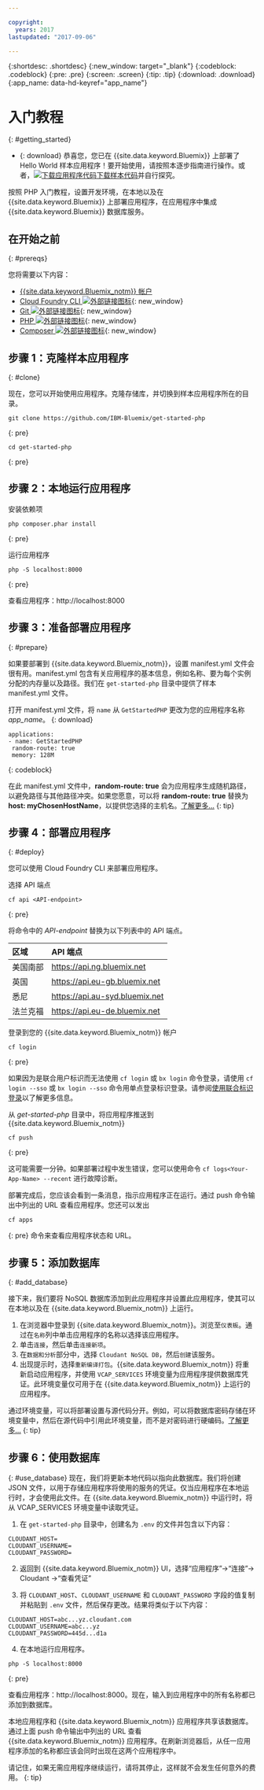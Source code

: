 ```yaml
---

copyright:
  years: 2017
lastupdated: "2017-09-06"

---
```


{:shortdesc: .shortdesc}
{:new_window: target="_blank"}
{:codeblock: .codeblock}
{:pre: .pre}
{:screen: .screen}
{:tip: .tip}
{:download: .download}
{:app_name: data-hd-keyref="app_name"}

# 入门教程
{: #getting_started}

* {: download} 恭喜您，您已在 {{site.data.keyword.Bluemix}} 上部署了 Hello World 样本应用程序！要开始使用，请按照本逐步指南进行操作。或者，<a class="xref" href="http://bluemix.net" target="_blank" title="（下载样本代码）"><img class="hidden" src="../../images/btn_starter-code.svg" alt="下载应用程序代码" />下载样本代码</a>并自行探究。

按照 PHP 入门教程，设置开发环境，在本地以及在 {{site.data.keyword.Bluemix}} 上部署应用程序，在应用程序中集成 {{site.data.keyword.Bluemix}} 数据库服务。

## 在开始之前
{: #prereqs}

您将需要以下内容：
* [{{site.data.keyword.Bluemix_notm}} 帐户](https://console.ng.bluemix.net/registration/)
* [Cloud Foundry CLI ![外部链接图标](../../icons/launch-glyph.svg "外部链接图标")](https://github.com/cloudfoundry/cli#downloads){: new_window}
* [Git ![外部链接图标](../../icons/launch-glyph.svg "外部链接图标")](https://git-scm.com/downloads){: new_window}
* [PHP ![外部链接图标](../../icons/launch-glyph.svg "外部链接图标")](http://php.net/downloads.php){: new_window}
* [Composer ![外部链接图标](../../icons/launch-glyph.svg "外部链接图标")](https://getcomposer.org/download/){: new_window}

## 步骤 1：克隆样本应用程序
{: #clone}

现在，您可以开始使用应用程序。克隆存储库，并切换到样本应用程序所在的目录。
  ```
git clone https://github.com/IBM-Bluemix/get-started-php
  ```
  {: pre}
  ```
cd get-started-php
  ```
  {: pre}

## 步骤 2：本地运行应用程序

安装依赖项
```
php composer.phar install
```
{: pre}

运行应用程序
  ```
php -S localhost:8000
  ```
  {: pre}

查看应用程序：http://localhost:8000

## 步骤 3：准备部署应用程序
{: #prepare}

如果要部署到 {{site.data.keyword.Bluemix_notm}}，设置 manifest.yml 文件会很有用。manifest.yml 包含有关应用程序的基本信息，例如名称、要为每个实例分配的内存量以及路径。我们在 `get-started-php` 目录中提供了样本 manifest.yml 文件。

打开 manifest.yml 文件，将 `name` 从 `GetStartedPHP` 更改为您的应用程序名称 <var class="keyword varname" data-hd-keyref="app_name">app_name</var>。
{: download}

  ```
 applications:
 - name: GetStartedPHP
   random-route: true
   memory: 128M
  ```
  {: codeblock}

在此 manifest.yml 文件中，**random-route: true** 会为应用程序生成随机路径，以避免路径与其他路径冲突。如果您愿意，可以将 **random-route: true** 替换为 **host: myChosenHostName**，以提供您选择的主机名。[了解更多...](/docs/manageapps/depapps.html#appmanifest)
{: tip}

## 步骤 4：部署应用程序
 {: #deploy}

您可以使用 Cloud Foundry CLI 来部署应用程序。

选择 API 端点
   ```
cf api <API-endpoint>
   ```
   {: pre}

将命令中的 *API-endpoint* 替换为以下列表中的 API 端点。

|区域          |API 端点|
|:---------------|:-------------------------------|
| 美国南部| https://api.ng.bluemix.net|
| 英国          | https://api.eu-gb.bluemix.net|
| 悉尼  | https://api.au-syd.bluemix.net|
| 法兰克福| https://api.eu-de.bluemix.net | 

登录到您的 {{site.data.keyword.Bluemix_notm}} 帐户

   ```
cf login
```
   {: pre}
   
如果因为是联合用户标识而无法使用 `cf login` 或 `bx login` 命令登录，请使用 `cf login --sso` 或 `bx login --sso` 命令用单点登录标识登录。请参阅[使用联合标识登录](https://console.bluemix.net/docs/cli/login_federated_id.html#federated_id)以了解更多信息。

 从 *get-started-php* 目录中，将应用程序推送到 {{site.data.keyword.Bluemix_notm}}
   ```
cf push
```
   {: pre}

 这可能需要一分钟。如果部署过程中发生错误，您可以使用命令 `cf logs<Your-App-Name> --recent` 进行故障诊断。

 部署完成后，您应该会看到一条消息，指示应用程序正在运行。通过 push 命令输出中列出的 URL 查看应用程序。您还可以发出 
  ```
cf apps
  ```
  {: pre}
  命令来查看应用程序状态和 URL。

## 步骤 5：添加数据库
{: #add_database}

接下来，我们要将 NoSQL 数据库添加到此应用程序并设置此应用程序，使其可以在本地以及在 {{site.data.keyword.Bluemix_notm}} 上运行。

1. 在浏览器中登录到 {{site.data.keyword.Bluemix_notm}}。浏览至`仪表板`。通过在`名称`列中单击应用程序的名称以选择该应用程序。
2. 单击`连接`，然后单击`连接新项`。
3. 在`数据和分析`部分中，选择 `Cloudant NoSQL DB`，然后`创建`该服务。
4. 出现提示时，选择`重新编译打包`。{{site.data.keyword.Bluemix_notm}} 将重新启动应用程序，并使用 `VCAP_SERVICES` 环境变量为应用程序提供数据库凭证。此环境变量仅可用于在 {{site.data.keyword.Bluemix_notm}} 上运行的应用程序。

通过环境变量，可以将部署设置与源代码分开。例如，可以将数据库密码存储在环境变量中，然后在源代码中引用此环境变量，而不是对密码进行硬编码。[了解更多...](/docs/manageapps/depapps.html#app_env)
{: tip}

## 步骤 6：使用数据库
{: #use_database}
现在，我们将更新本地代码以指向此数据库。我们将创建 JSON 文件，以用于存储应用程序将使用的服务的凭证。仅当应用程序在本地运行时，才会使用此文件。在 {{site.data.keyword.Bluemix_notm}} 中运行时，将从 VCAP_SERVICES 环境变量中读取凭证。

1. 在 `get-started-php` 目录中，创建名为 `.env` 的文件并包含以下内容：
  ```
  CLOUDANT_HOST=
  CLOUDANT_USERNAME=
  CLOUDANT_PASSWORD=
  ```

2. 返回到 {{site.data.keyword.Bluemix_notm}} UI，选择“应用程序”->“连接”-> Cloudant ->“查看凭证”

3. 将 `CLOUDANT_HOST`、`CLOUDANT_USERNAME` 和 `CLOUDANT_PASSWORD` 字段的值复制并粘贴到 `.env` 文件，然后保存更改。结果将类似于以下内容：
  ```
  CLOUDANT_HOST=abc...yz.cloudant.com
  CLOUDANT_USERNAME=abc...yz
  CLOUDANT_PASSWORD=445d...d1a
  ```

4. 在本地运行应用程序。
  ```
php -S localhost:8000
  ```
  {: pre}

  查看应用程序：http://localhost:8000。现在，输入到应用程序中的所有名称都已添加到数据库。

  本地应用程序和 {{site.data.keyword.Bluemix_notm}} 应用程序共享该数据库。通过上面 push 命令输出中列出的 URL 查看 {{site.data.keyword.Bluemix_notm}} 应用程序。在刷新浏览器后，从任一应用程序添加的名称都应该会同时出现在这两个应用程序中。

请记住，如果无需应用程序继续运行，请将其停止，这样就不会发生任何意外的费用。
{: tip}  
